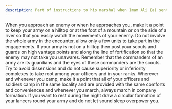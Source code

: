 ```yaml
---
description: Part of instructions to his marshal when Imam Ali (a) sent him to a battle.
---
```


When you approach an enemy or when he approaches you, make it a point to keep your army 
on a hilltop or at the foot of a mountain or on the side of a river so that you easily watch the 
movements of your enemy. Do not involve the whole army in the encounter, allow only a few 
units to take part in the engagements. If your army is not on a hilltop then post your scouts 
and guards on high vantage points and along the line of fortification so that the enemy may 
not take you unawares. 
Remember that the commanders of an army are its guardians and the eyes of these 
commanders are the scouts. 
Try to avoid dissensions and do not cause superiority or inferiority complexes to take root 
among your officers and in your ranks. Wherever and whenever you camp, make it a point 
that all of your officers and soldiers camp in the same locality and are provided with the same 
comforts and conveniences and whenever you march, always march in company formation. If 
you want to rest during the night draw a circular formation of your lancers round your army 
and do not let sound sleep overpower you.